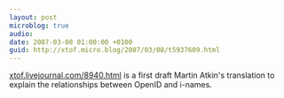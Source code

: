 ```yaml
---
layout: post
microblog: true
audio: 
date: 2007-03-08 01:00:00 +0100
guid: http://xtof.micro.blog/2007/03/08/t5937609.html
---
```

[xtof.livejournal.com/8940.html](http://xtof.livejournal.com/8940.html) is a first draft Martin Atkin's translation to explain the relationships between OpenID and i-names.
